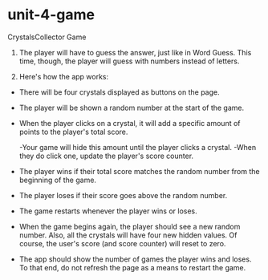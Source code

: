 # unit-4-game

CrystalsCollector Game 


1. The player will have to guess the answer, just like in Word Guess. This time, though, the player will guess with numbers instead of letters.


2. Here's how the app works:


  - There will be four crystals displayed as buttons on the page.


  - The player will be shown a random number at the start of the game.


  - When the player clicks on a crystal, it will add a specific amount of points to the player's total score.

      -Your game will hide this amount until the player clicks a crystal.
      -When they do click one, update the player's score counter.



  - The player wins if their total score matches the random number from the beginning of the game.


  - The player loses if their score goes above the random number.


  - The game restarts whenever the player wins or loses.

  - When the game begins again, the player should see a new random number. Also, all the crystals will have four new hidden values. Of      course, the user's score (and score counter) will reset to zero.



  - The app should show the number of games the player wins and loses. To that end, do not refresh the page as a means to restart the game.
